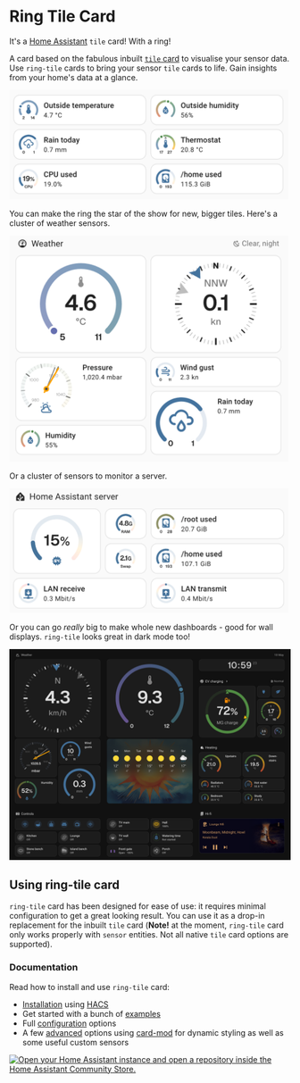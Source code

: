 # Ring Tile Card

It's a [Home Assistant](https://www.home-assistant.io) `tile` card! With a ring!

A card based on the fabulous inbuilt [`tile` card](https://www.home-assistant.io/dashboards/tile/) to visualise your sensor data. Use `ring-tile` cards to bring your sensor `tile` cards to life. Gain insights from your home's data at a glance.

<img src="docs/img/basic.png" width="500">

You can make the ring the star of the show for new, bigger tiles. Here's a cluster of weather sensors.

<img src="docs/img/weather.png" width="500">

Or a cluster of sensors to monitor a server.

<img src="docs/img/server.png" width="500">

Or you can go *really* big to make whole new dashboards - good for wall displays. `ring-tile` looks great in dark mode too!

![wall display](docs/img/wall-display.png)

## Using ring-tile card

`ring-tile` card has been designed for ease of use: it requires minimal configuration to get a great looking result. You can use it as a drop-in replacement for the inbuilt `tile` card (**Note!** at the moment, `ring-tile` card only works properly with `sensor` entities. Not all native `tile` card options are supported). 

### Documentation

Read how to install and use `ring-tile` card:

* [Installation](docs/install.md) using [HACS](https://www.hacs.xyz/docs/use/)
* Get started with a bunch of [examples](docs/examples.md)
* Full [configuration](docs/config.md) options
* A few [advanced](docs/advanced.md) options using [card-mod](https://github.com/thomasloven/lovelace-card-mod) for dynamic styling as well as some useful custom sensors

[![Open your Home Assistant instance and open a repository inside the Home Assistant Community Store.](https://my.home-assistant.io/badges/hacs_repository.svg)](https://my.home-assistant.io/redirect/hacs_repository/?owner=neponn&repository=ring-tile-card&category=plugin)